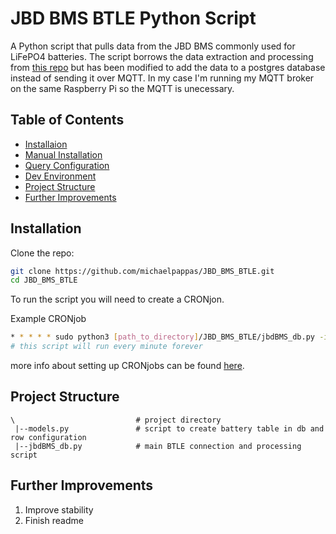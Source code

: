# JBD BMS BTLE Python Script
A Python script that pulls data from the JBD BMS commonly used for LiFePO4 batteries. The script borrows the data extraction and processing from [this repo](https://github.com/madmacks59/JBD-BMS-Bluetooth) but has been modified to add the data to a postgres database instead of sending it over MQTT. In my case I'm running my MQTT broker on the same Raspberry Pi so the MQTT is unecessary.


## Table of Contents
- [Installaion](#installation)
- [Manual Installation](#manual-installation)
- [Query Configuration](#query-configuration)
- [Dev Environment](#development-environment)
- [Project Structure](#project-structure)
- [Further Improvements](#further-improvements)

## Installation
Clone the repo:

```bash
git clone https://github.com/michaelpappas/JBD_BMS_BTLE.git
cd JBD_BMS_BTLE
```



To run the script you will need to create a CRONjon.

Example CRONjob
```bash
* * * * * sudo python3 [path_to_directory]/JBD_BMS_BTLE/jbdBMS_db.py -i 0 -n [bms bluetooth name]
# this script will run every minute forever
```

more info about setting up CRONjobs can be found [here](https://crontab.guru/).

## Project Structure

```
\                           # project directory
 |--models.py               # script to create battery table in db and row configuration
 |--jbdBMS_db.py            # main BTLE connection and processing script
```

## Further Improvements

1. Improve stability
2. Finish readme










